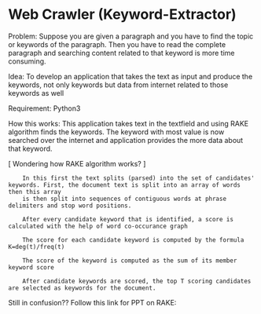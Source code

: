 # Web Crawler (Keyword-Extractor)

Problem:        Suppose you are given a paragraph and you have to find the topic or keywords of the paragraph. Then you have to read the complete paragraph and
		searching content related to that keyword is more time consuming.

Idea:		To develop an application that takes the text as input and produce the keywords, not only keywords but data from internet related to those keywords
		as well
				
Requirement:    Python3

How this works: This application takes text in the textfield and using RAKE algorithm finds the keywords. The keyword with most value is now searched over the internet
                and application provides the more data about that keyword.
                
 [  Wondering how RAKE algorithm works? ]
 		
		In this first the text splits (parsed) into the set of candidates' keywords. First, the document text is split into an array of words then this array
		is then split into sequences of contiguous words at phrase delimiters and stop word positions.
		
		After every candidate keyword that is identified, a score is calculated with the help of word co-occurance graph
		
		The score for each candidate keyword is computed by the formula K=deg(t)/freq(t)
		
		The score of the keyword is computed as the sum of its member keyword score
		
		After candidate keywords are scored, the top T scoring candidates are selected as keywords for the document. 
		
Still in confusion??
Follow this link for PPT on RAKE:
